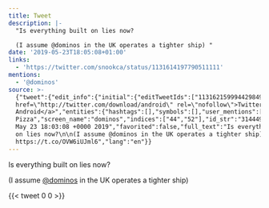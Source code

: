 ```yaml
---
title: Tweet
description: |-
  "Is everything built on lies now?

  (I assume @dominos in the UK operates a tighter ship) "
date: '2019-05-23T18:05:08+01:00'
links:
  - 'https://twitter.com/snookca/status/1131614197790511111'
mentions:
  - '@dominos'
source: >-
  {"tweet":{"edit_info":{"initial":{"editTweetIds":["1131621599944298496"],"editableUntil":"2019-05-23T19:03:08.596Z","editsRemaining":"5","isEditEligible":true}},"retweeted":false,"source":"<a
  href=\"http://twitter.com/download/android\" rel=\"nofollow\">Twitter for
  Android</a>","entities":{"hashtags":[],"symbols":[],"user_mentions":[{"name":"Domino's
  Pizza","screen_name":"dominos","indices":["44","52"],"id_str":"31444922","id":"31444922"}],"urls":[{"url":"https://t.co/OVW6iUJml6","expanded_url":"https://twitter.com/snookca/status/1131614197790511111","display_url":"twitter.com/snookca/status…","indices":["88","111"]}]},"display_text_range":["0","111"],"favorite_count":"0","id_str":"1131621599944298496","truncated":false,"retweet_count":"0","id":"1131621599944298496","possibly_sensitive":false,"created_at":"Thu
  May 23 18:03:08 +0000 2019","favorited":false,"full_text":"Is everything built
  on lies now?\n\n(I assume @dominos in the UK operates a tighter ship)
  https://t.co/OVW6iUJml6","lang":"en"}}
---
```

Is everything built on lies now?

(I assume [@dominos](https://twitter.com/@dominos) in the UK operates a tighter ship) 
    
{{< tweet 0 0 >}}
    
